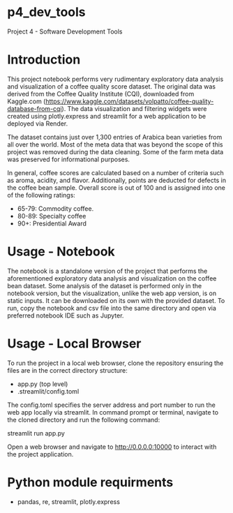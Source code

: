# p4_dev_tools
Project 4 - Software Development Tools

# Introduction

This project notebook performs very rudimentary exploratory data analysis and visualization of a coffee quality score dataset. The original data was derived from the Coffee Quality Institute (CQI), downloaded from Kaggle.com (https://www.kaggle.com/datasets/volpatto/coffee-quality-database-from-cqi). The data visualization and filtering widgets were created using plotly.express and streamlit for a web application to be deployed via Render.

The dataset contains just over 1,300 entries of Arabica bean varieties from all over the world. Most of the meta data that was beyond the scope of this project was removed during the data cleaning. Some of the farm meta data was preserved for informational purposes.

In general, coffee scores are calculated based on a number of criteria such as aroma, acidity, and flavor. Additionally, points are deducted for defects in the coffee bean sample. Overall score is out of 100 and is assigned into one of the following ratings:
- 65-79: Commodity coffee.
- 80-89: Specialty coffee
- 90+: Presidential Award

# Usage - Notebook

The notebook is a standalone version of the project that performs the aforementioned exploratory data analysis and visualization on the coffee bean dataset. Some analysis of the dataset is performed only in the notebook version, but the visualization, unlike the web app version, is on static inputs. It can be downloaded on its own with the provided dataset. To run, copy the notebook and csv file into the same directory and open via preferred notebook IDE such as Jupyter.

# Usage - Local Browser

To run the project in a local web browser, clone the repository ensuring the files are in the correct directory structure:
- app.py (top level)
- .streamlit/config.toml

The config.toml specifies the server address and port number to run the web app locally via streamlit. In command prompt or terminal, navigate to the cloned directory and run the following command:

streamlit run app.py

Open a web browser and navigate to http://0.0.0.0:10000 to interact with the project application.

# Python module requirments
- pandas, re, streamlit, plotly.express
